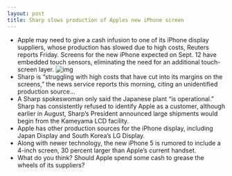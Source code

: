 ```yaml
---
layout: post
title: Sharp slows production of Apples new iPhone screen
---
```

* Apple may need to give a cash infusion to one of its iPhone display suppliers, whose production has slowed due to high costs, Reuters reports Friday. Screens for the new iPhone expected on Sept. 12 have embedded touch sensors, eliminating the need for an additional touch-screen layer.
![img](http://media.idownloadblog.com/wp-content/uploads/2012/05/iPhone-4S-vs-four-inch-iPhone-vs-iPhone-widescreen-The-Next-Web-mockup-001.jpg)
* Sharp is “struggling with high costs that have cut into its margins on the screens,” the news service reports this morning, citing an unidentified production source…
* A Sharp spokeswoman only said the Japanese plant “is operational.” Sharp has consistently refused to identify Apple as a customer, although earlier in August, Sharp’s President announced large shipments would begin from the Kameyama LCD facility.
* Apple has other production sources for the iPhone display, including Japan Display and South Korea’s LG Display.
* Along with newer technology, the new iPhone 5 is rumored to include a 4-inch screen, 30 percent larger than Apple’s current handset.
* What do you think? Should Apple spend some cash to grease the wheels of its suppliers?

